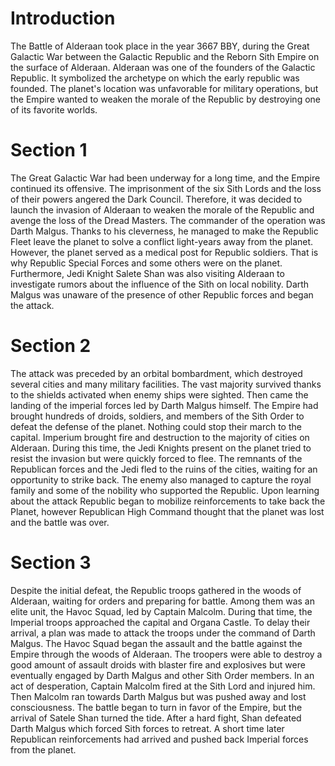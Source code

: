# Introduction

The Battle of Alderaan took place in the year 3667 BBY, during the Great Galactic War between the Galactic Republic and the Reborn Sith Empire on the surface of Alderaan.
Alderaan was one of the founders of the Galactic Republic.
It symbolized the archetype on which the early republic was founded.
The planet's location was unfavorable for military operations, but the Empire wanted to weaken the morale of the Republic by destroying one of its favorite worlds.

# Section 1

The Great Galactic War had been underway for a long time, and the Empire continued its offensive.
The imprisonment of the six Sith Lords and the loss of their powers angered the Dark Council.
Therefore, it was decided to launch the invasion of Alderaan to weaken the morale of the Republic and avenge the loss of the Dread Masters.
The commander of the operation was Darth Malgus.
Thanks to his cleverness, he managed to make the Republic Fleet leave the planet to solve a conflict light-years away from the planet.
However, the planet served as a medical post for Republic soldiers.
That is why Republic Special Forces and some others were on the planet.
Furthermore, Jedi Knight Salete Shan was also visiting Alderaan to investigate rumors about the influence of the Sith on local nobility.
Darth Malgus was unaware of the presence of other Republic forces and began the attack.

# Section 2

The attack was preceded by an orbital bombardment, which destroyed several cities and many military facilities.
The vast majority survived thanks to the shields activated when enemy ships were sighted.
Then came the landing of the imperial forces led by Darth Malgus himself.
The Empire had brought hundreds of droids, soldiers, and members of the Sith Order to defeat the defense of the planet.
Nothing could stop their march to the capital.
Imperium brought fire and destruction to the majority of cities on Alderaan.
During this time, the Jedi Knights present on the planet tried to resist the invasion but were quickly forced to flee.
The remnants of the Republican forces and the Jedi fled to the ruins of the cities, waiting for an opportunity to strike back.
The enemy also managed to capture the royal family and some of the nobility who supported the Republic.
Upon learning about the attack Republic began to mobilize reinforcements to take back the Planet, however Republican High Command thought that the planet was lost and the battle was over.

# Section 3

Despite the initial defeat, the Republic troops gathered in the woods of Alderaan, waiting for orders and preparing for battle.
Among them was an elite unit, the Havoc Squad, led by Captain Malcolm.
During that time, the Imperial troops approached the capital and Organa Castle.
To delay their arrival, a plan was made to attack the troops under the command of Darth Malgus.
The Havoc Squad began the assault and the battle against the Empire through the woods of Alderaan.
The troopers were able to destroy a good amount of assault droids with blaster fire and explosives but were eventually engaged by Darth Malgus and other Sith Order members.
In an act of desperation, Captain Malcolm fired at the Sith Lord and injured him.
Then Malcolm ran towards Darth Malgus but was pushed away and lost consciousness.
The battle began to turn in favor of the Empire, but the arrival of Satele Shan turned the tide.
After a hard fight, Shan defeated Darth Malgus which forced Sith forces to retreat.
A short time later Republican reinforcements had arrived and pushed back Imperial forces from the planet.
